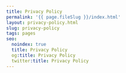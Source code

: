 ```yaml
---
title: Privacy Policy
permalink: '{{ page.fileSlug }}/index.html'
layout: privacy-policy.html
slug: privacy-policy
tags: pages
seo:
  noindex: true
  title: Privacy Policy
  og:title: Privacy Policy
  twitter:title: Privacy Policy
---
```



